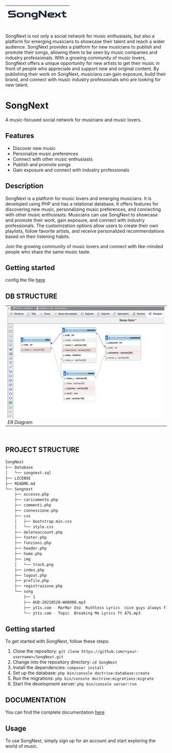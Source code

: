 # <div class><img src="https://raw.githubusercontent.com/simonedinato/SongNext/main/Logo.png" width="200px" align="left"></div><br><br>
SongNext is not only a social network for music enthusiasts, but also a platform for emerging musicians to showcase their talent and reach a wider audience. SongNext provides a platform for new musicians to publish and promote their songs, allowing them to be seen by music companies and industry professionals. With a growing community of music lovers, SongNext offers a unique opportunity for new artists to get their music in front of people who appreciate and support new and original content. By publishing their work on SongNext, musicians can gain exposure, build their brand, and connect with music industry professionals who are looking for new talent.

# SongNext

A music-focused social network for musicians and music lovers.

## Features

- Discover new music
- Personalize music preferences
- Connect with other music enthusiasts
- Publish and promote songs
- Gain exposure and connect with industry professionals

## Description

SongNext is a platform for music lovers and emerging musicians. It is developed using PHP and has a relational database. It offers features for discovering new music, personalizing music preferences, and connecting with other music enthusiasts. Musicians can use SongNext to showcase and promote their work, gain exposure, and connect with industry professionals. The customization options allow users to create their own playlists, follow favorite artists, and receive personalized recommendations based on their listening habits.

Join the growing community of music lovers and connect with like-minded people who share the same music taste. 



## Getting started 


config the file [here](https://github.com/simonedinato/SongNext/blob/59bd03928e6e1ec063dc303ae12c37ae1076e233/Songnext/connessione.php)

## DB STRUCTURE

<div align="center">
 <table>
   <tr>
<td><img src="https://raw.githubusercontent.com/simonedinato/SongNext/main/ErDiagram.png" width="500" height="350" /><br>
  <em>ER Diagram</em></td> 
   </tr>
  </table>
</div>
<br>


## PROJECT STRUCTURE
````bash
SongNext
├── Database
│   └── songnext.sql
├── LICENSE
├── README.md
└── Songnext
    ├── accesso.php
    ├── caricamento.php
    ├── commenti.php
    ├── connessione.php
    ├── css
    │   ├── bootstrap.min.css
    │   └── style.css
    ├── deleteaccount.php
    ├── footer.php
    ├── funzioni.php
    ├── header.php
    ├── home.php
    ├── img
    │   └── track.png
    ├── index.php
    ├── logout.php
    ├── profilo.php
    ├── registrazione.php
    └── song
        ├── 1
        ├── AUD-20210520-WA0000.mp3
        ├── yt1s.com - MarMar Oso  Ruthless Lyrics  nice guys always finish last should know that.mp3
        └── yt1s.com - Topic  Breaking Me Lyrics ft A7S.mp3
````

## Getting started

To get started with SongNext, follow these steps:

1. Clone the repository: `git clone https://github.com/<your-username>/SongNext.git`
2. Change into the repository directory: `cd SongNext`
3. Install the dependencies: `composer install`
4. Set up the database: `php bin/console doctrine:database:create`
5. Run the migrations: `php bin/console doctrine:migrations:migrate`
6. Start the development server: `php bin/console server:run`

## DOCUMENTATION
You can find the complete documentation [here](https://simonedinato.github.io/Songnext-documentation/)

## Usage

To use SongNext, simply sign up for an account and start exploring the world of music.

